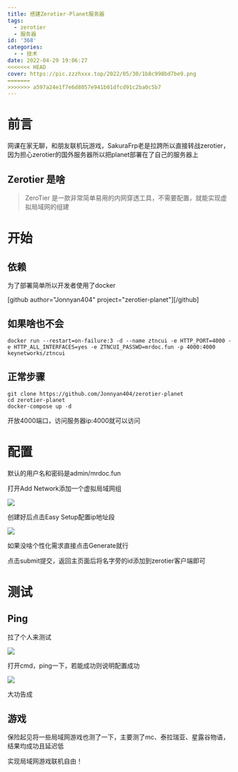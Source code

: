 ```yaml
---
title: 搭建Zerotier-Planet服务器
tags:
  - zerotier
  - 服务器
id: '368'
categories:
  - - 技术
date: 2022-04-29 19:06:27
<<<<<<< HEAD
cover: https://pic.zzzhxxx.top/2022/05/30/1b8c998bd7be9.png
=======
>>>>>>> a597a24e1f7e6d8057e941b01dfcd91c2ba0c5b7
---
```


# 前言

网课在家无聊，和朋友联机玩游戏，SakuraFrp老是拉跨所以直接转战zerotier，因为担心zerotier的国外服务器所以把planet部署在了自己的服务器上

## Zerotier 是啥

> ZeroTier 是一款非常简单易用的内网穿透工具，不需要配置，就能实现虚拟局域网的组建

# 开始

## 依赖

为了部署简单所以开发者使用了docker

\[github author="Jonnyan404" project="zerotier-planet"\]\[/github\]

## 如果啥也不会

```
docker run --restart=on-failure:3 -d --name ztncui -e HTTP_PORT=4000 -e HTTP_ALL_INTERFACES=yes -e ZTNCUI_PASSWD=mrdoc.fun -p 4000:4000 keynetworks/ztncui
```

## 正常步骤

```
git clone https://github.com/Jonnyan404/zerotier-planet
cd zerotier-planet
docker-compose up -d
```

开放4000端口，访问服务器ip:4000就可以访问

# 配置

默认的用户名和密码是admin/mrdoc.fun

打开Add Network添加一个虚拟局域网组

![](https://pic.zzzhxxx.top/2022/04/29/e9696be9c1f92.png)

创建好后点击Easy Setup配置ip地址段

![](https://pic.zzzhxxx.top/2022/04/29/aff0124438c01.png)

如果没啥个性化需求直接点击Generate就行

点击submit提交，返回主页面后将名字旁的id添加到zerotier客户端即可

# 测试

## Ping

拉了个人来测试

![](https://pic.zzzhxxx.top/2022/04/29/9516538c50c45.png)

打开cmd，ping一下，若能成功则说明配置成功

![](https://pic.zzzhxxx.top/2022/04/29/67ed609fb8a2a.png)

大功告成

## 游戏

保险起见将一些局域网游戏也测了一下，主要测了mc、泰拉瑞亚、星露谷物语，结果均成功且延迟低

实现局域网游戏联机自由！